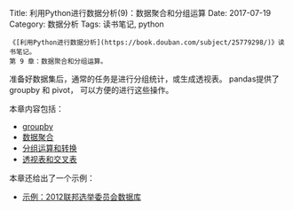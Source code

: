 Title: 利用Python进行数据分析(9)：数据聚合和分组运算
Date: 2017-07-19
Category: 数据分析
Tags: 读书笔记, python


    《[利用Python进行数据分析](https://book.douban.com/subject/25779298/)》读书笔记。
    第 9 章：数据聚合和分组运算。


准备好数据集后，通常的任务是进行分组统计，或生成透视表。
pandas提供了 groupby 和 pivot， 可以方便的进行这些操作。

本章内容包括：

- [groupby](/2017/07/19/python_data_analysis9-1.html)
- [数据聚合](/2017/07/19/python_data_analysis9-2.html)
- [分组运算和转换](/2017/07/19/python_data_analysis9-3.html)
- [透视表和交叉表](/2017/07/19/python_data_analysis9-4.html)

本章还给出了一个示例：

- [示例：2012联邦选举委员会数据库](/2017/07/19/python_data_analysis9-5.html)
